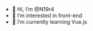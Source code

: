 - 👋 Hi, I’m @N19r4
- 👀 I’m interested in front-end
- 🌱 I’m currently learning Vue.js

<!---
N19r4/N19r4 is a ✨ special ✨ repository because its `README.md` (this file) appears on your GitHub profile.
You can click the Preview link to take a look at your changes.
--->
